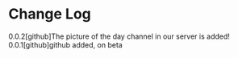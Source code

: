 # Change Log
0.0.2[github]The picture of the day channel in our server is added!
0.0.1[github]github added, on beta
